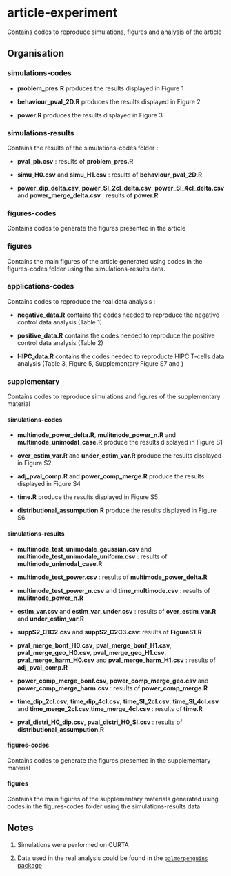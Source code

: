 # article-experiment

Contains codes to reproduce simulations, figures and analysis of the article 

## Organisation 

### simulations-codes

* **problem_pres.R** produces the results displayed in Figure 1

* **behaviour_pval_2D.R** produces the results displayed in Figure 2

* **power.R** produces the results displayed in Figure 3

### simulations-results

Contains the results of the simulations-codes folder : 

* **pval_pb.csv** : results of **problem_pres.R**

* **simu_H0.csv** and **simu_H1.csv** : results of **behaviour_pval_2D.R**

* **power_dip_delta.csv**, **power_SI_2cl_delta.csv**, **power_SI_4cl_delta.csv** and **power_merge_delta.csv** : results of **power.R**

### figures-codes
Contains codes to generate the figures presented in the article 

### figures
Contains the main figures of the article generated using codes in the figures-codes folder using the simulations-results data.

### applications-codes
Contains codes to reproduce the real data analysis :

* **negative_data.R** contains the codes needed to reproduce the negative control data analysis (Table 1)

* **positive_data.R** contains the codes needed to reproduce the positive control data analysis (Table 2)

* **HIPC_data.R** contains the codes needed to reproducte HIPC T-cells data analysis (Table 3, Figure 5, Supplementary Figure S7 and )

### supplementary 
Contains codes to reproduce simulations and figures of the supplementary material 

#### simulations-codes

* **multimode_power_delta.R**, **mulitmode_power_n.R** and **multimode_unimodal_case.R** produce the results displayed in Figure S1

* **over_estim_var.R** and **under_estim_var.R** produce the results displayed in Figure S2 

* **adj_pval_comp.R** and **power_comp_merge.R** produce the results displayed in Figure S4

* **time.R** produce the results displayed in Figure S5

* **distributional_assumpution.R** produce the results displayed in Figure S6

#### simulations-results 

* **multimode_test_unimodale_gaussian.csv** and **multimode_test_unimodale_uniform.csv** : results of **multimode_unimodal_case.R**

* **multimode_test_power.csv** : results of **multimode_power_delta.R**

* **multimode_test_power_n.csv** and **time_multimode.csv** : results of **mulitmode_power_n.R**

* **estim_var.csv** and **estim_var_under.csv** : results of **over_estim_var.R** and **under_estim_var.R**

* **suppS2_C1C2.csv** and **suppS2_C2C3.csv**: results of **FigureS1.R**

* **pval_merge_bonf_H0.csv**, **pval_merge_bonf_H1.csv**, **pval_merge_geo_H0.csv**, **pval_merge_geo_H1.csv**, **pval_merge_harm_H0.csv** and **pval_merge_harm_H1.csv** : results of **adj_pval_comp.R**

* **power_comp_merge_bonf.csv**, **power_comp_merge_geo.csv** and **power_comp_merge_harm.csv** : results of **power_comp_merge.R**

* **time_dip_2cl.csv**, **time_dip_4cl.csv**, **time_SI_2cl.csv**, **time_SI_4cl.csv** and  **time_merge_2cl.csv**,**time_merge_4cl.csv** : results of **time.R**

* **pval_distri_H0_dip.csv**, **pval_distri_H0_SI.csv** : results of **distributional_assumpution.R** 

#### figures-codes
Contains codes to generate the figures presented in the supplementary material 

#### figures
Contains the main figures of the supplementary materials generated using codes in the figures-codes folder using the simulations-results data.

## Notes 

1. Simulations were performed on CURTA 

2. Data used in the real analysis could be found in the [`palmerpenguins` package](https://cran.r-project.org/web/packages/palmerpenguins/index.html)
